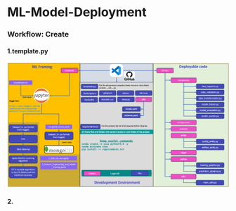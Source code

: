 # ML-Model-Deployment


### Workflow: Create 
#### 1.template.py
![alt text](<folder structure.png>)
#### 2.